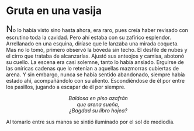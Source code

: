 # Gruta en una vasija

<font size="+2">N</font>o
lo había visto sino hasta ahora, era raro, pues creía haber revisado con
escrutino toda la cavidad. Pero ahí estaba con su zafírico esplendor.
Arrellanado en una esquina, diríase que le lanzaba una mirada coqueta. Mas no
lo tomó, primero observó la bóveda sin techo. El desfile de nubes y el cirro
que trataba de alcanzarlas. Ajustó sus anteojos y camisa, abotonó su cuello. La
escena era casi solemne, tanto lo había ansiado. Erguirse de las oníricas
cadenas que lo retenían a aquellas mazmorras cubiertas de arena. Y sin embargo,
nunca se había sentido abandonado, siempre había estado ahí, acompañándolo con
su aliento. Escondiéndose de él por entre los pasillos, jugando a escapar de él
por siempre.

<center><p><em>
    Baldosa en piso azafrán<br/>
        que arena sueña, <br/>
    ¿Bagdad su libro hojea?
</em></p></center>

Al tomarlo entre sus manos se sintió iluminado por el sol de mediodía.
